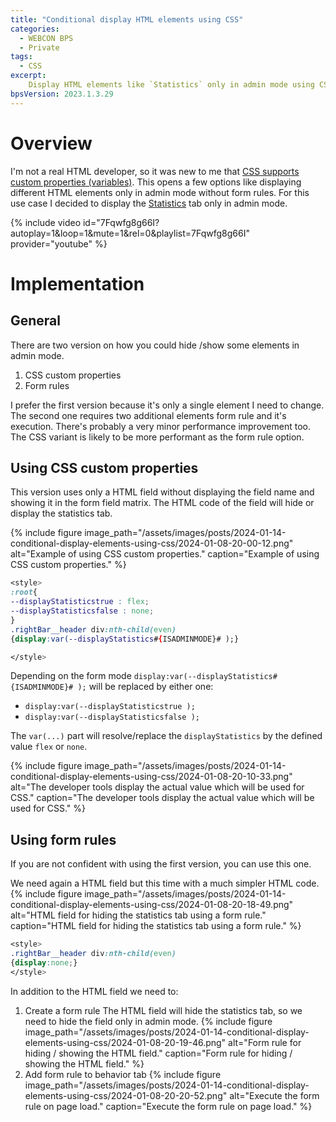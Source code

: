 ```yaml
---
title: "Conditional display HTML elements using CSS"
categories:
  - WEBCON BPS   
  - Private  
tags:    
  - CSS
excerpt:
    Display HTML elements like `Statistics` only in admin mode using CSS variables.
bpsVersion: 2023.1.3.29
---
```


# Overview  
I'm not a real HTML developer, so it was new to me that [CSS supports custom properties (variables)](https://developer.mozilla.org/en-US/docs/Web/CSS/Using_CSS_custom_properties#declaring_custom_properties). This opens a few options like displaying different HTML elements only in admin mode without form rules. For this use case I decided to display the [Statistics](https://docs.webcon.com/docs/2023R3/Studio/Workflow/Forms/Workflow_AttributeVis1/#4-standard-areas) tab only in admin mode.

{% include video id="7Fqwfg8g66I?autoplay=1&loop=1&mute=1&rel=0&playlist=7Fqwfg8g66I" provider="youtube" %}



# Implementation
## General

There are two version on how you could hide /show some elements in admin mode. 
1. CSS custom properties
2. Form rules  

I prefer the first version because it's only a single element I need to change. The second one requires two additional elements form rule and it's execution. There's probably a very minor performance improvement too. The CSS variant is likely to be more performant as the form rule option.   

## Using CSS custom properties 
This version uses only a HTML field without displaying the field name and showing it in the form field matrix. The HTML code of the field will hide or display the statistics tab.

{% include figure image_path="/assets/images/posts/2024-01-14-conditional-display-elements-using-css/2024-01-08-20-00-12.png" alt="Example of using CSS custom properties." caption="Example of using CSS custom properties." %}


```css
<style> 
:root{
--displayStatisticstrue : flex;
--displayStatisticsfalse : none;
}
.rightBar__header div:nth-child(even)
{display:var(--displayStatistics#{ISADMINMODE}# );}

</style>
```

Depending on the form mode `display:var(--displayStatistics#{ISADMINMODE}# );` will be replaced by either one:
- `display:var(--displayStatisticstrue );`
- `display:var(--displayStatisticsfalse );`

The `var(...)` part will resolve/replace the `displayStatistics`  by the
defined value `flex` or `none`.

{% include figure image_path="/assets/images/posts/2024-01-14-conditional-display-elements-using-css/2024-01-08-20-10-33.png" alt="The developer tools display the actual value which will be used for CSS." caption="The developer tools display the actual value which will be used for CSS." %}

## Using form rules
If you are not confident with using the first version, you can use this one.

We need again a HTML field but this time with a much simpler HTML code.
{% include figure image_path="/assets/images/posts/2024-01-14-conditional-display-elements-using-css/2024-01-08-20-18-49.png" alt="HTML field for hiding the statistics tab using a form rule." caption="HTML field for hiding the statistics tab using a form rule." %}
```css
<style> 
.rightBar__header div:nth-child(even)
{display:none;}
</style>
 ```

In addition to the HTML field we need to:
1. Create a form rule
   The HTML field will hide the statistics tab, so we need to hide the field only in admin mode.
   {% include figure image_path="/assets/images/posts/2024-01-14-conditional-display-elements-using-css/2024-01-08-20-19-46.png" alt="Form rule for hiding / showing the HTML field." caption="Form rule for hiding / showing the HTML field." %}
2. Add form rule to behavior tab
   {% include figure image_path="/assets/images/posts/2024-01-14-conditional-display-elements-using-css/2024-01-08-20-20-52.png" alt="Execute the form rule on page load." caption="Execute the form rule on page load." %} 

